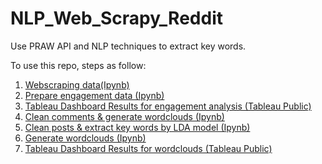 # NLP_Web_Scrapy_Reddit
Use PRAW API and NLP techniques to extract key words.

To use this repo, steps as follow:
1. [Webscraping data(Ipynb)](https://github.com/AddyZhang/NLP_Web_Scrapy_Reddit/blob/master/Reddit_Web_Scraper.ipynb)
2. [Prepare engagement data (Ipynb)](https://github.com/AddyZhang/NLP_Web_Scrapy_Reddit/blob/master/Group_Posts_Preprocessing.ipynb)
3. [Tableau Dashboard Results for engagement analysis (Tableau Public)](https://public.tableau.com/profile/yuanhui.zhang#!/vizhome/Dashboard_1_15818990088340/Dashboard1)
4. [Clean comments & generate wordclouds (Ipynb)](https://github.com/AddyZhang/NLP_Web_Scrapy_Reddit/blob/master/Data_Cleaning%20%26%20Word%20Cloud.ipynb)
5. [Clean posts & extract key words by LDA model (Ipynb)](https://github.com/AddyZhang/NLP_Web_Scrapy_Reddit/blob/master/Post%20Key%20Words.ipynb)
6. [Generate wordclouds (Ipynb)](https://github.com/AddyZhang/NLP_Web_Scrapy_Reddit/blob/master/Post_Key_Words_WordCloud.ipynb)
7. [Tableau Dashboard Results for wordclouds (Tableau Public)](https://github.com/AddyZhang/NLP_Web_Scrapy_Reddit/blob/master/Post_Key_Words_WordCloud.ipynb)
